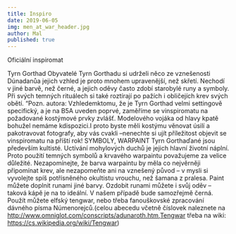 ```yaml
---
title: Inspiro
date: 2019-06-05
img: men_at_war_header.jpg
author: Mal
published: true
---
```


Oficiální inspiromat

Tyrn Gorthad
Obyvatelé Tyrn Gorthadu si udrželi něco ze vznešenosti Dúnadanůa jejich vzhled je proto mnohem upravenější, než skřetí. Nechodí v jiné barvě, než černé, a jejich oděvy často zdobí starobylé runy a symboly. Při svých temných rituálech si také roztírají po pažích i obličejích krev svých obětí.
“Pozn. autora: Vzhledemktomu, že je Tyrn Gorthad velmi settingově specifický, a je na B5A uveden poprvé, zaměříme se vinspiromatu na požadované kostýmové prvky zvlášť. Modelového vojáka od hlavy kpatě bohužel nemáme kdispozici.I proto byste měli kostýmu věnovat úsilí a pakotravovat fotografy, aby vás cvakli –nenechte si ujít příležitost objevit se vinspiromatu na příští rok!
SYMBOLY, WARPAINT
Tyrn Gorthaďané jsou především kultisté. Uctívání mohylových duchů je jejich hlavní životní náplní. Proto použití temných symbolů a krvavého warpaintu považujeme za velice důležité.
Nezapomínejte, že barva warpaintu by měla co nejvěrněji připomínat krev, ale nezapomeňte ani na vznešený původ – v mysli si vyvolejte spíš potřísněného okultistu vrouchu, než šamana z pralesa. Paint můžete doplnit runami jiné barvy. Ozdobit runami můžete i svůj oděv – taková kápě je na to ideální. V našem případě bude samozřejmě černá. Použít můžete elfský tengwar, nebo třeba fanouškovské zpracování dávného písma Númenorejců.(celou abecedu včetně číslovek naleznete na http://www.omniglot.com/conscripts/adunaroth.htm,Tengwar třeba na wiki: https://cs.wikipedia.org/wiki/Tengwar)


